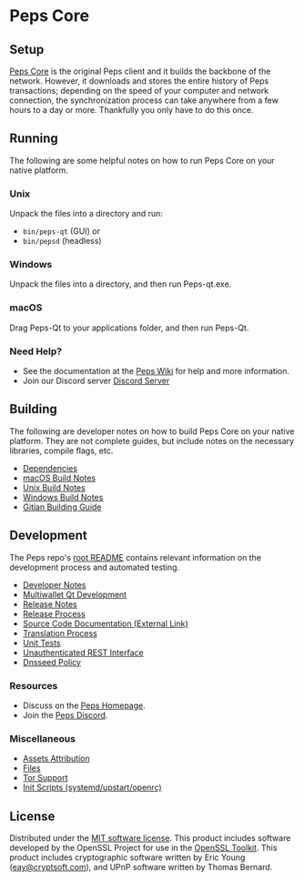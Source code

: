 Peps Core
=============

Setup
---------------------
[Peps Core](https://project.peps.today/) is the original Peps client and it builds the backbone of the network. However, it downloads and stores the entire history of Peps transactions; depending on the speed of your computer and network connection, the synchronization process can take anywhere from a few hours to a day or more. Thankfully you only have to do this once.

Running
---------------------
The following are some helpful notes on how to run Peps Core on your native platform.

### Unix

Unpack the files into a directory and run:

- `bin/peps-qt` (GUI) or
- `bin/pepsd` (headless)

### Windows

Unpack the files into a directory, and then run Peps-qt.exe.

### macOS

Drag Peps-Qt to your applications folder, and then run Peps-Qt.

### Need Help?

* See the documentation at the [Peps Wiki](https://github.com/PEPS-Project/peps/)
for help and more information.
* Join our Discord server [Discord Server](http://discord.peps.today/)

Building
---------------------
The following are developer notes on how to build Peps Core on your native platform. They are not complete guides, but include notes on the necessary libraries, compile flags, etc.

- [Dependencies](dependencies.md)
- [macOS Build Notes](build-osx.md)
- [Unix Build Notes](build-unix.md)
- [Windows Build Notes](build-windows.md)
- [Gitian Building Guide](gitian-building.md)

Development
---------------------
The Peps repo's [root README](/README.md) contains relevant information on the development process and automated testing.

- [Developer Notes](developer-notes.md)
- [Multiwallet Qt Development](multiwallet-qt.md)
- [Release Notes](release-notes.md)
- [Release Process](release-process.md)
- [Source Code Documentation (External Link)](https://github.com/PEPS-Project/peps/)
- [Translation Process](translation_process.md)
- [Unit Tests](unit-tests.md)
- [Unauthenticated REST Interface](REST-interface.md)
- [Dnsseed Policy](dnsseed-policy.md)

### Resources
* Discuss on the [Peps Homepage](https://project.peps.today/).
* Join the [Peps Discord](http://discord.peps.today/).

### Miscellaneous
- [Assets Attribution](assets-attribution.md)
- [Files](files.md)
- [Tor Support](tor.md)
- [Init Scripts (systemd/upstart/openrc)](init.md)

License
---------------------
Distributed under the [MIT software license](/COPYING).
This product includes software developed by the OpenSSL Project for use in the [OpenSSL Toolkit](https://www.openssl.org/). This product includes
cryptographic software written by Eric Young ([eay@cryptsoft.com](mailto:eay@cryptsoft.com)), and UPnP software written by Thomas Bernard.
